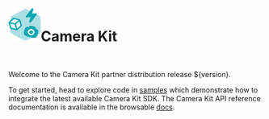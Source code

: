 <img align="left" width="64" height="64" src="docs/camerakit_icon.svg">

# Camera Kit

</br>

Welcome to the Camera Kit partner distribution release ${version}. 

To get started, head to explore code in [samples](./samples) which demonstrate how to integrate the latest available Camera Kit SDK. The Camera Kit API reference documentation is available in the browsable [docs](./docs). 
